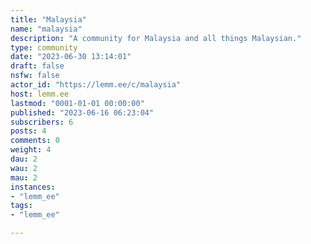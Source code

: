 ```yaml
---
title: "Malaysia" 
name: "malaysia"
description: "A community for Malaysia and all things Malaysian."
type: community
date: "2023-06-30 13:14:01"
draft: false
nsfw: false
actor_id: "https://lemm.ee/c/malaysia"
host: lemm.ee
lastmod: "0001-01-01 00:00:00"
published: "2023-06-16 06:23:04"
subscribers: 6
posts: 4
comments: 0
weight: 4
dau: 2
wau: 2
mau: 2
instances:
- "lemm_ee"
tags: 
- "lemm_ee"

---
```

